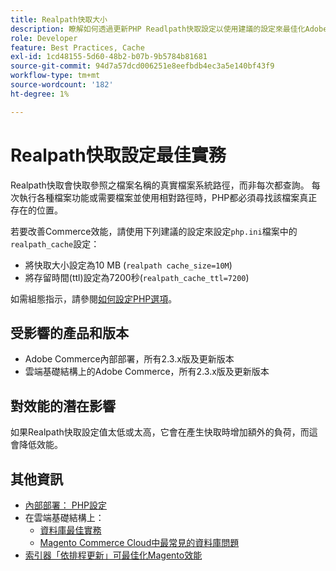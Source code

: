 ```yaml
---
title: Realpath快取大小
description: 瞭解如何透過更新PHP Readlpath快取設定以使用建議的設定來最佳化Adobe Commerce效能。
role: Developer
feature: Best Practices, Cache
exl-id: 1cd48155-5d60-48b2-b07b-9b5784b81681
source-git-commit: 94d7a57dcd006251e8eefbdb4ec3a5e140bf43f9
workflow-type: tm+mt
source-wordcount: '182'
ht-degree: 1%

---
```


# Realpath快取設定最佳實務

Realpath快取會快取參照之檔案名稱的真實檔案系統路徑，而非每次都查詢。 每次執行各種檔案功能或需要檔案並使用相對路徑時，PHP都必須尋找該檔案真正存在的位置。

若要改善Commerce效能，請使用下列建議的設定來設定`php.ini`檔案中的`realpath_cache`設定：

- 將快取大小設定為10 MB (`realpath cache_size=10M`)
- 將存留時間(ttl)設定為7200秒(`realpath_cache_ttl=7200`)

如需組態指示，請參閱[如何設定PHP選項](../../../installation/prerequisites/php-settings.md#how-to-set-php-options)。

## 受影響的產品和版本

- Adobe Commerce內部部署，所有2.3.x版及更新版本
- 雲端基礎結構上的Adobe Commerce，所有2.3.x版及更新版本

## 對效能的潛在影響

如果Realpath快取設定值太低或太高，它會在產生快取時增加額外的負荷，而這會降低效能。

## 其他資訊

- [內部部署： PHP設定](../../../performance/software.md#php-settings)
- 在雲端基礎結構上：
   - [資料庫最佳實務](database-on-cloud.md)
   - [Magento Commerce Cloud中最常見的資料庫問題](../maintenance/resolve-database-performance-issues.md)
- [索引器「依排程更新」可最佳化Magento效能](../maintenance/indexer-configuration.md)
